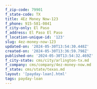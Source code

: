 ```yaml
---
f_zip-code: 79901
f_state-code: TX
title: 4Ez Money Now-123
f_phone: 915-581-0841
f_city-only: El Paso
f_address: El Paso El Paso
f_location-unique-id: '123'
slug: 4ez-money-now-123
updated-on: '2024-05-30T13:54:30.448Z'
created-on: '2024-05-30T13:36:59.798Z'
published-on: '2024-05-30T13:54:32.469Z'
f_city-state: cms/city/arlington-tx.md
f_company: cms/company/4ez-money-now.md
f_state: cms/state/texas.md
layout: '[payday-loan].html'
tags: payday-loan
---
```




